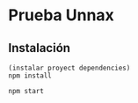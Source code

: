 
# Prueba Unnax

## Instalación

`````
(instalar proyect dependencies)
npm install 

npm start
`````

